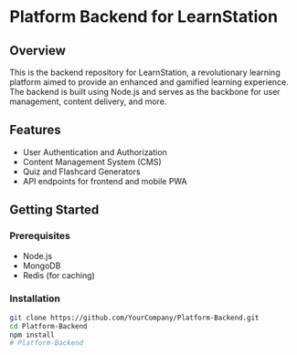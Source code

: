 # Platform Backend for LearnStation

## Overview

This is the backend repository for LearnStation, a revolutionary learning platform aimed to provide an enhanced and gamified learning experience. The backend is built using Node.js and serves as the backbone for user management, content delivery, and more.

## Features

- User Authentication and Authorization
- Content Management System (CMS)
- Quiz and Flashcard Generators
- API endpoints for frontend and mobile PWA

## Getting Started

### Prerequisites

- Node.js
- MongoDB
- Redis (for caching)

### Installation

```bash
git clone https://github.com/YourCompany/Platform-Backend.git
cd Platform-Backend
npm install
# Platform-Backend
